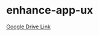 # enhance-app-ux
[Google Drive Link](https://drive.google.com/file/d/1JHLwXBu28mUDjg3lIZNZLdsnR14T4_qgG/view?usp=sharing)

